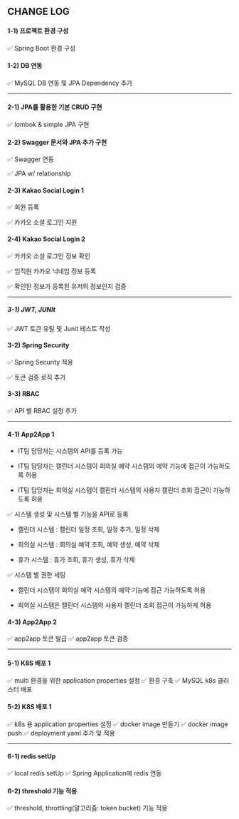 ## CHANGE LOG

#### 1-1) 프로젝트 환경 구성
✅ Spring Boot 환경 구성

#### 1-2) DB 연동
✅ MySQL DB 연동 및 JPA Dependency 추가 

---

#### 2-1) JPA를 활용한 기본 CRUD 구현
✅ lombok & simple JPA 구현

#### 2-2) Swagger 문서와 JPA 추가 구현
✅ Swagger 연동

✅ JPA w/ relationship


#### 2-3) Kakao Social Login 1
✅ 회원 등록

✅ 카카오 소셜 로그인 지원

#### 2-4) Kakao Social Login 2
✅ 카카오 소셜 로그인 정보 확인

✅ 임직원 카카오 닉네임 정보 등록

✅ 확인된 정보가 등록된 유저의 정보인지 검증

---

##### 3-1) JWT, JUNIt
✅ JWT 토큰 유틸 및 Junit 테스트 작성

#### 3-2) Spring Security
✅ Spring Security 적용

✅ 토큰 검증 로직 추가

#### 3-3) RBAC
✅ API 별 RBAC 설정 추가

----

#### 4-1) App2App 1
- IT팀 담당자는 시스템의 API를 등록 가능


- IT팀 담당자는 캘린더 시스템이 회의실 예약 시스템의 예약 기능에 접근이 가능하도록 허용


- IT팀 담당자는 회의실 시스템이 캘린터 시스템의 사용자 캘린더 조회 접근이 가능하도록 허용

✅ 시스템 생성 및 시스템 별 기능을 API로 등록

- 캘린더 시스템 : 캘린더 일정 조회, 일정 추가, 일정 삭제

- 회의실 시스템 : 회의실 예약 조회, 예약 생성, 예약 삭제

- 휴가 시스템 : 휴가 조회, 휴가 생성, 휴가 삭제

✅ 시스템 별 권한 세팅

- 캘린더 시스템이 회의실 예약 시스템의 예약 기능에 접근 가능하도록 허용

- 회의실 시스템은 캘린더 시스템의 사용자 캘린더 조회 접근이 가능하게 허용

#### 4-3) App2App 2
✅ app2app 토큰 발급
✅ app2app 토큰 검증

---
#### 5-1) K8S 배포 1
✅ multi 환경을 위한 application properties 설정
✅ 환경 구축
✅ MySQL k8s 클러스터 배포


#### 5-2) K8S 배포 1
✅ k8s 용 application properties 설정
✅ docker image 만들기
✅ docker image push
✅ deployment yaml 추가 및 적용

---

#### 6-1) redis setUp
✅ local redis setUp
✅ Spring Application에 redis 연동

####  6-2) threshold 기능 적용
✅ threshold, throttling(알고리즘: token bucket) 기능 적용